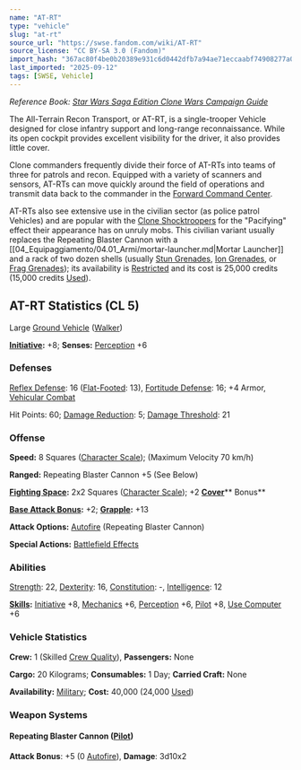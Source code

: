 ```yaml
---
name: "AT-RT"
type: "vehicle"
slug: "at-rt"
source_url: "https://swse.fandom.com/wiki/AT-RT"
source_license: "CC BY-SA 3.0 (Fandom)"
import_hash: "367ac80f4be0b20389e931c6d0442dfb7a94ae71eccaabf74908277a054cd28d"
last_imported: "2025-09-12"
tags: [SWSE, Vehicle]
---
```

*Reference Book: [Star Wars Saga Edition Clone Wars Campaign Guide](https://swse.fandom.com/wiki/Star_Wars_Saga_Edition_Clone_Wars_Campaign_Guide)*

The All-Terrain Recon Transport, or AT-RT, is a single-trooper Vehicle designed for close infantry support and long-range reconnaissance. While its open cockpit provides excellent visibility for the driver, it also provides little cover.

Clone commanders frequently divide their force of AT-RTs into teams of three for patrols and recon. Equipped with a variety of scanners and sensors, AT-RTs can move quickly around the field of operations and transmit data back to the commander in the [Forward Command Center](https://swse.fandom.com/wiki/Forward_Command_Center).

AT-RTs also see extensive use in the civilian sector (as police patrol Vehicles) and are popular with the [Clone Shocktroopers](https://swse.fandom.com/wiki/Clone_Shocktroopers) for the "Pacifying" effect their appearance has on unruly mobs. This civilian variant usually replaces the Repeating Blaster Cannon with a [[04_Equipaggiamento/04.01_Armi/mortar-launcher.md|Mortar Launcher]] and a rack of two dozen shells (usually [Stun Grenades](https://swse.fandom.com/wiki/Stun_Grenades), [Ion Grenades](https://swse.fandom.com/wiki/Ion_Grenades), or [Frag Grenades](https://swse.fandom.com/wiki/Frag_Grenades)); its availability is [Restricted](https://swse.fandom.com/wiki/Restricted) and its cost is 25,000 credits (15,000 credits [Used](https://swse.fandom.com/wiki/Used)).

## AT-RT Statistics (CL 5)
Large [Ground Vehicle](https://swse.fandom.com/wiki/Ground_Vehicle) ([Walker](https://swse.fandom.com/wiki/Walker))

[**Initiative**](https://swse.fandom.com/wiki/Initiative)**:** +8; **Senses:** [Perception](https://swse.fandom.com/wiki/Perception) +6

### Defenses
[Reflex Defense](https://swse.fandom.com/wiki/Reflex_Defense_(Vehicles)): 16 ([Flat-Footed](https://swse.fandom.com/wiki/Flat-Footed): 13), [Fortitude Defense](https://swse.fandom.com/wiki/Fortitude_Defense_(Vehicles)): 16; +4 Armor, [Vehicular Combat](https://swse.fandom.com/wiki/Vehicular_Combat)

Hit Points: 60; [Damage Reduction](https://swse.fandom.com/wiki/Damage_Reduction): 5; [Damage Threshold](https://swse.fandom.com/wiki/Damage_Threshold_(Vehicles)): 21

### Offense
**Speed:** 8 Squares ([Character Scale](https://swse.fandom.com/wiki/Character_Scale)); (Maximum Velocity 70 km/h)

**Ranged:** Repeating Blaster Cannon +5 (See Below)

**[Fighting Space](https://swse.fandom.com/wiki/Fighting_Space):** 2x2 Squares ([Character Scale](https://swse.fandom.com/wiki/Character_Scale)); +2 [**Cover**](https://swse.fandom.com/wiki/Cover)** Bonus**

**[Base Attack Bonus](https://swse.fandom.com/wiki/Base_Attack_Bonus):** +2; **[Grapple](https://swse.fandom.com/wiki/Grapple):** +13

**Attack Options:** [Autofire](https://swse.fandom.com/wiki/Autofire_(Vehicle_Combat)) (Repeating Blaster Cannon)

**Special Actions:** [Battlefield Effects](https://swse.fandom.com/wiki/Battlefield_Effects)

### Abilities
[Strength](https://swse.fandom.com/wiki/Strength): 22, [Dexterity](https://swse.fandom.com/wiki/Dexterity): 16, [Constitution](https://swse.fandom.com/wiki/Constitution): -, [Intelligence](https://swse.fandom.com/wiki/Intelligence): 12

**[Skills](https://swse.fandom.com/wiki/Skills):** [Initiative](https://swse.fandom.com/wiki/Initiative) +8, [Mechanics](https://swse.fandom.com/wiki/Mechanics) +6, [Perception](https://swse.fandom.com/wiki/Perception) +6, [Pilot](https://swse.fandom.com/wiki/Pilot) +8, [Use Computer](https://swse.fandom.com/wiki/Use_Computer) +6

### Vehicle Statistics
**Crew:** 1 (Skilled [Crew Quality](https://swse.fandom.com/wiki/Crew_Quality)), **Passengers:** None

**Cargo:** 20 Kilograms; **Consumables:** 1 Day; **Carried Craft:** None

**Availability:** [Military](https://swse.fandom.com/wiki/Military); **Cost:** 40,000 (24,000 [Used](https://swse.fandom.com/wiki/Used))

### Weapon Systems

#### **Repeating Blaster Cannon ([Pilot](https://swse.fandom.com/wiki/Pilot))**
**Attack Bonus**: +5 (0 [Autofire](https://swse.fandom.com/wiki/Autofire_(Vehicle_Combat))), **Damage**: 3d10x2